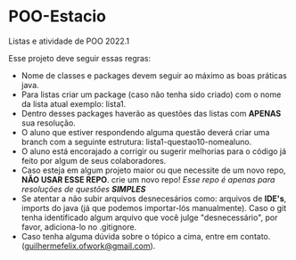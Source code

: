 # POO-Estacio

Listas e atividade de POO 2022.1

Esse projeto deve seguir essas regras:

* Nome de classes e packages devem seguir ao máximo as boas práticas java.
* Para listas criar um package (caso não tenha sido criado) com o nome da lista atual exemplo: lista1.
* Dentro desses packages haverão as questões das listas com **APENAS** sua resolução.
* O aluno que estiver respondendo alguma questão deverá criar uma branch com a seguinte estrutura: lista1-questao10-nomealuno.
* O aluno está encorajado a corrigir ou sugerir melhorias para o código já feito por algum de seus colaboradores.
* Caso esteja em algum projeto maior ou que necessite de um novo repo, **NÃO USAR ESSE REPO**. crie um novo repo! *Esse repo é apenas para resoluções de questões **SIMPLES***
* Se atentar a não subir arquivos desnecesários como: arquivos de **IDE's**, imports do java (já que podemos importar-lós manualmente). Caso o git tenha identificado algum arquivo que você julge "desnecessário", por favor, adiciona-lo no .gitignore.
* Caso tenha alguma dúvida sobre o tópico a cima, entre em contato. (guilhermefelix.ofwork@gmail.com).